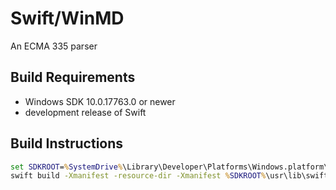 # Swift/WinMD

An ECMA 335 parser

## Build Requirements

- Windows SDK 10.0.17763.0 or newer
- development release of Swift

## Build Instructions

```cmd
set SDKROOT=%SystemDrive%\Library\Developer\Platforms\Windows.platform\Developer\SDKs\Windows.sdk
swift build -Xmanifest -resource-dir -Xmanifest %SDKROOT%\usr\lib\swift -Xmanifest -L%SDKROOT%\usr\lib\swift\windows -Xmanifest -libc -Xmanifest MD -Xswiftc -resource-dir -Xswiftc %SDKROOT%\usr\lib\swift -Xswiftc -L%SDKROOT%\usr\lib\swift\windows -Xswiftc -libc -Xswiftc MD
```
